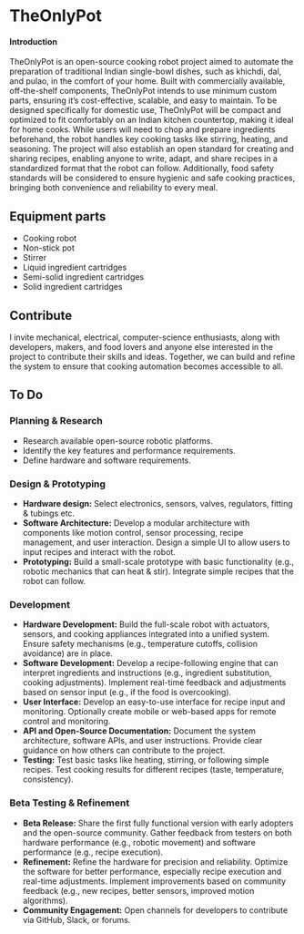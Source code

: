 # TheOnlyPot

#### Introduction
TheOnlyPot is an open-source cooking robot project aimed to automate the preparation of traditional Indian single-bowl dishes, such as khichdi, dal, and pulao, in the comfort of your home. Built with commercially available, off-the-shelf components, TheOnlyPot intends to use minimum custom parts, ensuring it’s cost-effective, scalable, and easy to maintain. To be designed specifically for domestic use, TheOnlyPot will be compact and optimized to fit comfortably on an Indian kitchen countertop, making it ideal for home cooks. While users will need to chop and prepare ingredients beforehand, the robot handles key cooking tasks like stirring, heating, and seasoning. The project will also establish an open standard for creating and sharing recipes, enabling anyone to write, adapt, and share recipes in a standardized format that the robot can follow. Additionally, food safety standards will be considered to ensure hygienic and safe cooking practices, bringing both convenience and reliability to every meal.

## Equipment parts
- Cooking robot
- Non-stick pot
- Stirrer
- Liquid ingredient cartridges
- Semi-solid ingredient cartridges 
- Solid ingredient cartridges

## Contribute
I invite mechanical, electrical, computer-science enthusiasts, along with developers, makers, and food lovers and anyone else interested in the project to contribute their skills and ideas. Together, we can build and refine the system to ensure that cooking automation becomes accessible to all.

## To Do
### Planning & Research
- Research available open-source robotic platforms.
- Identify the key features and performance requirements.
- Define hardware and software requirements.
### Design & Prototyping
- **Hardware design:** Select electronics, sensors, valves, regulators, fitting & tubings etc.
- **Software Architecture:** Develop a modular architecture with components like motion control, sensor processing, recipe management, and user interaction. Design a simple UI to allow users to input recipes and interact with the robot.
- **Prototyping:** Build a small-scale prototype with basic functionality (e.g., robotic mechanics that can heat & stir). Integrate simple recipes that the robot can follow.
### Development
 - **Hardware Development:** Build the full-scale robot with actuators, sensors, and cooking appliances integrated into a unified system. Ensure safety mechanisms (e.g., temperature cutoffs, collision avoidance) are in place.
 - **Software Development:** Develop a recipe-following engine that can interpret ingredients and instructions (e.g., ingredient substitution, cooking adjustments). Implement real-time feedback and adjustments based on sensor input (e.g., if the food is overcooking).
 - **User Interface:** Develop an easy-to-use interface for recipe input and monitoring.
Optionally create mobile or web-based apps for remote control and monitoring.
 - **API and Open-Source Documentation:** Document the system architecture, software APIs, and user instructions. Provide clear guidance on how others can contribute to the project.
 - **Testing:** Test basic tasks like heating, stirring, or following simple recipes.
Test cooking results for different recipes (taste, temperature, consistency).
### Beta Testing & Refinement
 - **Beta Release:** Share the first fully functional version with early adopters and the open-source community. Gather feedback from testers on both hardware performance (e.g., robotic movement) and software performance (e.g., recipe execution).
 - **Refinement:** Refine the hardware for precision and reliability. Optimize the software for better performance, especially recipe execution and real-time adjustments. Implement improvements based on community feedback (e.g., new recipes, better sensors, improved motion algorithms).
 - **Community Engagement:** Open channels for developers to contribute via GitHub, Slack, or forums.
